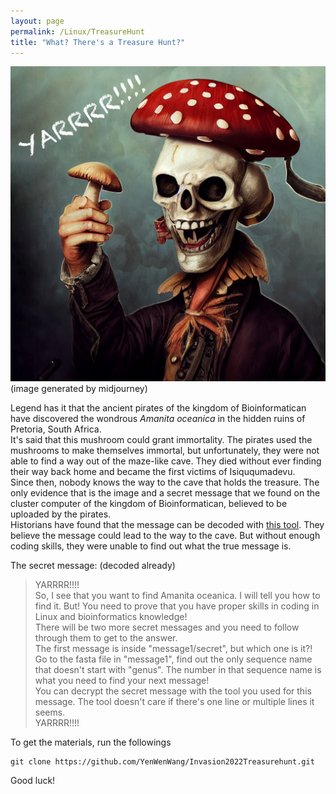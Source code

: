 ```yaml
---
layout: page
permalink: /Linux/TreasureHunt
title: "What? There's a Treasure Hunt?"
---
```


![pirate](../img/pirate.jpg)
(image generated by midjourney)

Legend has it that the ancient pirates of the kingdom of Bioinformatican have discovered the wondrous <i>Amanita oceanica</i> in the hidden ruins of Pretoria, South Africa.  
It's said that this mushroom could grant immortality. The pirates used the mushrooms to make themselves immortal, but unfortunately, they were not able to find a way out of the maze-like cave. They died without ever finding their way back home and became the first victims of Isiququmadevu.  
Since then, nobody knows the way to the cave that holds the treasure. The only evidence that is the image and a secret message that we found on the cluster computer of the kingdom of Bioinformatican, believed to be uploaded by the pirates.  
Historians have found that the message can be decoded with [this tool](https://www.online-toolz.com/tools/text-encryption-decryption.php). They believe the message could lead to the way to the cave. But without enough coding skills, they were unable to find out what the true message is.  

The secret message: (decoded already)
  
> YARRRR!!!!  
  So, I see that you want to find Amanita oceanica. I will tell you how to find it. But! You need to prove that you have proper skills in coding in Linux and bioinformatics knowledge!  
  There will be two more secret messages and you need to follow through them to get to the answer.  
  The first message is inside "message1/secret", but which one is it?! Go to the fasta file in "message1", find out the only sequence name that doesn't start with "genus". The number in that sequence name is what you need to find your next message!  
  You can decrypt the secret message with the tool you used for this message. The tool doesn't care if there's one line or multiple lines it seems.  
  YARRRR!!!!


To get the materials, run the followings

```
git clone https://github.com/YenWenWang/Invasion2022Treasurehunt.git
```

Good luck!
